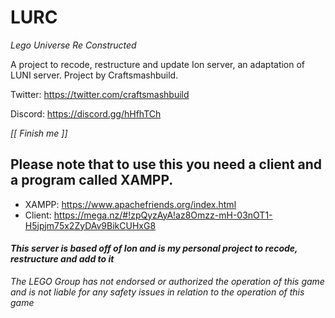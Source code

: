 # LURC
*Lego Universe Re Constructed*

A project to recode, restructure and update Ion server, an adaptation of LUNI server.
Project by Craftsmashbuild. 

Twitter: https://twitter.com/craftsmashbuild

Discord: https://discord.gg/hHfhTCh


*[[ Finish me ]]*

## Please note that to use this you need a client and a program called XAMPP.
  * XAMPP: https://www.apachefriends.org/index.html
  * Client: https://mega.nz/#!zpQyzAyA!az8Omzz-mH-03nOT1-H5jpjm75x2ZyDAv9BikCUHxG8
  
#### *This server is based off of Ion and is my personal project to recode, restructure and add to it*

*The LEGO Group has not endorsed or authorized the operation of this game and is not liable for any safety issues in relation to the operation of this game*
